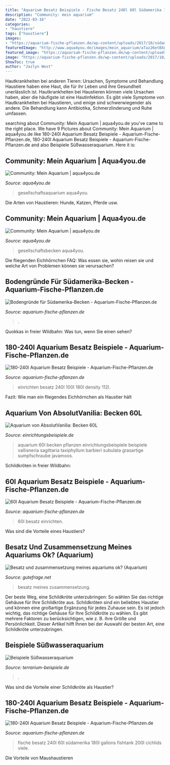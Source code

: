 ```yaml
---
title: "Aquarium Besatz Beispiele - Fische Besatz 240l 60l Südamerika 180l Gallons Fishtank 200l Cichlids Viele"
description: "Community: mein aquarium"
date: "2022-03-16"
categories:
- "haustiere"
tags: ["haustiere"]
images:
- "https://aquarium-fische-pflanzen.de/wp-content/uploads/2017/10/südamerika-aquarium-60l.jpg"
featuredImage: "http://www.aqua4you.de/images/mein_aquarium/aTaz26etBXgq.jpg"
featured_image: "https://aquarium-fische-pflanzen.de/wp-content/uploads/2017/10/südamerika-aquarium-60l.jpg"
image: "https://aquarium-fische-pflanzen.de/wp-content/uploads/2017/10/Aquarium-einrichten.jpg"
ShowToc: true
author: "Jazlyn West"
---
```



Hautkrankheiten bei anderen Tieren: Ursachen, Symptome und Behandlung
Haustiere haben eine Haut, die für ihr Leben und ihre Gesundheit unerlässlich ist. Hautkrankheiten bei Haustieren können viele Ursachen haben, aber die häufigste ist eine Hautinfektion. Es gibt viele Symptome von Hautkrankheiten bei Haustieren, und einige sind schwerwiegender als andere. Die Behandlung kann Antibiotika, Schmerzlinderung und Ruhe umfassen.

	

		
searching about Community: Mein Aquarium | aqua4you.de you've came to the right place. We have 9 Pictures about Community: Mein Aquarium | aqua4you.de like 180-240l Aquarium Besatz Beispiele - Aquarium-Fische-Pflanzen.de, 180-240l Aquarium Besatz Beispiele - Aquarium-Fische-Pflanzen.de and also Beispiele Süßwasseraquarium. Here it is:
		
    
## Community: Mein Aquarium | Aqua4you.de

<img loading=lazy src="http://www.aqua4you.de/images/mein_aquarium/BmAwaFZEXaro.jpg" onerror="this.onerror=null;this.src='https://tse3.mm.bing.net/th?id=OIP.fSd-V-s87-E9kZLs2m3lFwHaFj&amp;pid=15.1';" alt="Community: Mein Aquarium | aqua4you.de">

_Source: aqua4you.de_

>gesellschaftsaquarium aqua4you. 

	

Die Arten von Haustieren: Hunde, Katzen, Pferde usw.

    
## Community: Mein Aquarium | Aqua4you.de

<img loading=lazy src="http://www.aqua4you.de/images/mein_aquarium/aTaz26etBXgq.jpg" onerror="this.onerror=null;this.src='https://tse1.mm.bing.net/th?id=OIP.bexhJdxqHB3NCND7opbv0wHaFl&amp;pid=15.1';" alt="Community: Mein Aquarium | aqua4you.de">

_Source: aqua4you.de_

>gesellschaftsbecken aqua4you. 

	

Die fliegenden Eichhörnchen FAQ: Was essen sie, wohin reisen sie und welche Art von Problemen können sie verursachen?

    
## Bodengründe Für Südamerika-Becken - Aquarium-Fische-Pflanzen.de

<img loading=lazy src="https://aquarium-fische-pflanzen.de/wp-content/uploads/2021/03/Biotop_Amazonas.jpg" onerror="this.onerror=null;this.src='https://tse3.mm.bing.net/th?id=OIP.47_jE6kMdsR29CCTT5_MUwHaEo&amp;pid=15.1';" alt="Bodengründe für Südamerika-Becken - Aquarium-Fische-Pflanzen.de">

_Source: aquarium-fische-pflanzen.de_

>. 

	

Quokkas in freier Wildbahn: Was tun, wenn Sie einen sehen?

    
## 180-240l Aquarium Besatz Beispiele - Aquarium-Fische-Pflanzen.de

<img loading=lazy src="https://aquarium-fische-pflanzen.de/wp-content/uploads/2017/10/Aquarium-einrichten-1.jpg" onerror="this.onerror=null;this.src='https://tse1.mm.bing.net/th?id=OIP.Kc6EXKhOrgZoBuJyzY8IogHaE8&amp;pid=15.1';" alt="180-240l Aquarium Besatz Beispiele - Aquarium-Fische-Pflanzen.de">

_Source: aquarium-fische-pflanzen.de_

>einrichten besatz 240l 100l 180l density 112l. 

	

Fazit: Wie man ein fliegendes Eichhörnchen als Haustier hält

    
## Aquarium Von AbsolutVanilia: Becken 60L

<img loading=lazy src="https://www.einrichtungsbeispiele.de/images_11648/h768_w1024/pflanzen-im-aquarium-becken-60l__a7949189938e31e0bdc23a49248473ac.jpg" onerror="this.onerror=null;this.src='https://tse4.mm.bing.net/th?id=OIP.Y3oe1H2B7vMxt5_BnQ9h0QHaFk&amp;pid=15.1';" alt="Aquarium von AbsolutVanilia: Becken 60L">

_Source: einrichtungsbeispiele.de_

>aquarium 60l becken pflanzen einrichtungsbeispiele beispiele vallisneria sagittaria taxiphyllum barbieri subulata grasartige sumpfschraube javamoos. 

	

Schildkröten in freier Wildbahn:

    
## 60l Aquarium Besatz Beispiele - Aquarium-Fische-Pflanzen.de

<img loading=lazy src="https://aquarium-fische-pflanzen.de/wp-content/uploads/2017/10/Aquarium-einrichten.jpg" onerror="this.onerror=null;this.src='https://tse3.mm.bing.net/th?id=OIP.6My-082zMUT1lnTtFVKmzQHaFr&amp;pid=15.1';" alt="60l Aquarium Besatz Beispiele - Aquarium-Fische-Pflanzen.de">

_Source: aquarium-fische-pflanzen.de_

>60l besatz einrichten. 

	

Was sind die Vorteile eines Haustiers?

    
## Besatz Und Zusammensetzung Meines Aquariums Ok? (Aquarium)

<img loading=lazy src="https://images.gutefrage.net/media/fragen/bilder/besatz-und-zusammensetzung-meines-aquariums-ok/0_original.jpg?v=1555852842000" onerror="this.onerror=null;this.src='https://tse3.mm.bing.net/th?id=OIP.rS05bPMpf8jY-1J_ulkO-gHaFj&amp;pid=15.1';" alt="Besatz und zusammensetzung meines aquariums ok? (Aquarium)">

_Source: gutefrage.net_

>besatz meines zusammensetzung. 

	

Der beste Weg, eine Schildkröte unterzubringen: So wählen Sie das richtige Gehäuse für Ihre Schildkröte aus.
Schildkröten sind ein beliebtes Haustier und können eine großartige Ergänzung für jedes Zuhause sein. Es ist jedoch wichtig, das richtige Gehäuse für Ihre Schildkröte zu wählen. Es gibt mehrere Faktoren zu berücksichtigen, wie z. B. ihre Größe und Persönlichkeit. Dieser Artikel hilft Ihnen bei der Auswahl der besten Art, eine Schildkröte unterzubringen.

    
## Beispiele Süßwasseraquarium

<img loading=lazy src="https://www.terrarium-beispiele.de/16to9/w780/Categoryfiles/pics/suesswasser.html.jpg" onerror="this.onerror=null;this.src='https://tse3.mm.bing.net/th?id=OIP.1Hf0gnqrYcUvLlAeyIdGrAHaEK&amp;pid=15.1';" alt="Beispiele Süßwasseraquarium">

_Source: terrarium-beispiele.de_

>. 

	

Was sind die Vorteile einer Schildkröte als Haustier?

    
## 180-240l Aquarium Besatz Beispiele - Aquarium-Fische-Pflanzen.de

<img loading=lazy src="https://aquarium-fische-pflanzen.de/wp-content/uploads/2017/10/südamerika-aquarium-60l.jpg" onerror="this.onerror=null;this.src='https://tse2.mm.bing.net/th?id=OIP.tFRGWJjSgz5nkB0A3e1rqAHaDL&amp;pid=15.1';" alt="180-240l Aquarium Besatz Beispiele - Aquarium-Fische-Pflanzen.de">

_Source: aquarium-fische-pflanzen.de_

>fische besatz 240l 60l südamerika 180l gallons fishtank 200l cichlids viele. 

	

Die Vorteile von Maushaustieren

